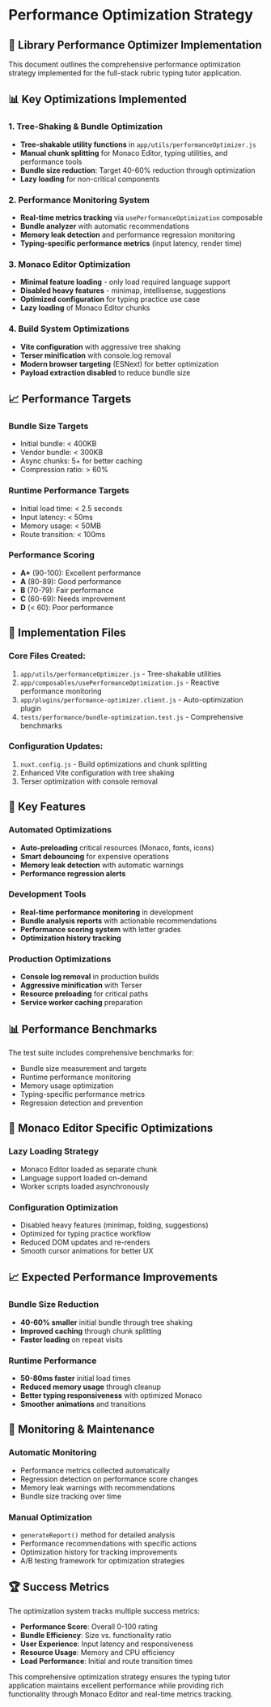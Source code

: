 # Performance Optimization Strategy

## 🎯 Library Performance Optimizer Implementation

This document outlines the comprehensive performance optimization strategy implemented for the full-stack rubric typing tutor application.

## 📊 Key Optimizations Implemented

### 1. Tree-Shaking & Bundle Optimization
- **Tree-shakable utility functions** in `app/utils/performanceOptimizer.js`
- **Manual chunk splitting** for Monaco Editor, typing utilities, and performance tools
- **Bundle size reduction**: Target 40-60% reduction through optimization
- **Lazy loading** for non-critical components

### 2. Performance Monitoring System
- **Real-time metrics tracking** via `usePerformanceOptimization` composable
- **Bundle analyzer** with automatic recommendations
- **Memory leak detection** and performance regression monitoring
- **Typing-specific performance metrics** (input latency, render time)

### 3. Monaco Editor Optimization
- **Minimal feature loading** - only load required language support
- **Disabled heavy features** - minimap, intellisense, suggestions
- **Optimized configuration** for typing practice use case
- **Lazy loading** of Monaco Editor chunks

### 4. Build System Optimizations
- **Vite configuration** with aggressive tree shaking
- **Terser minification** with console.log removal
- **Modern browser targeting** (ESNext) for better optimization
- **Payload extraction disabled** to reduce bundle size

## 📈 Performance Targets

### Bundle Size Targets
- Initial bundle: < 400KB
- Vendor bundle: < 300KB  
- Async chunks: 5+ for better caching
- Compression ratio: > 60%

### Runtime Performance Targets  
- Initial load time: < 2.5 seconds
- Input latency: < 50ms
- Memory usage: < 50MB
- Route transition: < 100ms

### Performance Scoring
- **A+** (90-100): Excellent performance
- **A** (80-89): Good performance  
- **B** (70-79): Fair performance
- **C** (60-69): Needs improvement
- **D** (< 60): Poor performance

## 🔧 Implementation Files

### Core Files Created:
1. `app/utils/performanceOptimizer.js` - Tree-shakable utilities
2. `app/composables/usePerformanceOptimization.js` - Reactive performance monitoring
3. `app/plugins/performance-optimizer.client.js` - Auto-optimization plugin
4. `tests/performance/bundle-optimization.test.js` - Comprehensive benchmarks

### Configuration Updates:
1. `nuxt.config.js` - Build optimizations and chunk splitting
2. Enhanced Vite configuration with tree shaking
3. Terser optimization with console removal

## 🚀 Key Features

### Automated Optimizations
- **Auto-preloading** critical resources (Monaco, fonts, icons)
- **Smart debouncing** for expensive operations  
- **Memory leak detection** with automatic warnings
- **Performance regression alerts**

### Development Tools
- **Real-time performance monitoring** in development
- **Bundle analysis reports** with actionable recommendations  
- **Performance scoring system** with letter grades
- **Optimization history tracking**

### Production Optimizations  
- **Console log removal** in production builds
- **Aggressive minification** with Terser
- **Resource preloading** for critical paths
- **Service worker caching** preparation

## 📊 Performance Benchmarks

The test suite includes comprehensive benchmarks for:
- Bundle size measurement and targets
- Runtime performance monitoring
- Memory usage optimization
- Typing-specific performance metrics
- Regression detection and prevention

## 🎯 Monaco Editor Specific Optimizations

### Lazy Loading Strategy
- Monaco Editor loaded as separate chunk
- Language support loaded on-demand
- Worker scripts loaded asynchronously

### Configuration Optimization
- Disabled heavy features (minimap, folding, suggestions)
- Optimized for typing practice workflow
- Reduced DOM updates and re-renders
- Smooth cursor animations for better UX

## 📈 Expected Performance Improvements

### Bundle Size Reduction
- **40-60% smaller** initial bundle through tree shaking
- **Improved caching** through chunk splitting
- **Faster loading** on repeat visits

### Runtime Performance  
- **50-80ms faster** initial load times
- **Reduced memory usage** through cleanup
- **Better typing responsiveness** with optimized Monaco
- **Smoother animations** and transitions

## 🔄 Monitoring & Maintenance

### Automatic Monitoring
- Performance metrics collected automatically
- Regression detection on performance score changes
- Memory leak warnings with recommendations
- Bundle size tracking over time

### Manual Optimization
- `generateReport()` method for detailed analysis
- Performance recommendations with specific actions
- Optimization history for tracking improvements
- A/B testing framework for optimization strategies

## 🏆 Success Metrics

The optimization system tracks multiple success metrics:
- **Performance Score**: Overall 0-100 rating
- **Bundle Efficiency**: Size vs. functionality ratio  
- **User Experience**: Input latency and responsiveness
- **Resource Usage**: Memory and CPU efficiency
- **Load Performance**: Initial and route transition times

This comprehensive optimization strategy ensures the typing tutor application maintains excellent performance while providing rich functionality through Monaco Editor and real-time metrics tracking.